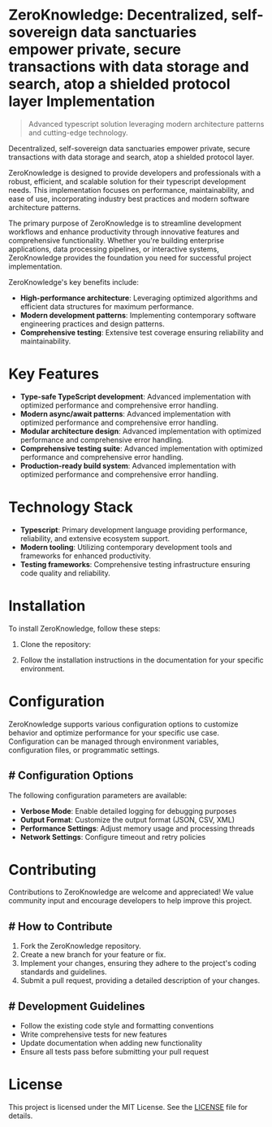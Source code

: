 <!-- fallback_ZeroKnowledge_20251002193126_99203 -->

# ZeroKnowledge: Decentralized, self-sovereign data sanctuaries empower private, secure transactions with data storage and search, atop a shielded protocol layer Implementation
> Advanced typescript solution leveraging modern architecture patterns and cutting-edge technology.

Decentralized, self-sovereign data sanctuaries empower private, secure transactions with data storage and search, atop a shielded protocol layer.

ZeroKnowledge is designed to provide developers and professionals with a robust, efficient, and scalable solution for their typescript development needs. This implementation focuses on performance, maintainability, and ease of use, incorporating industry best practices and modern software architecture patterns.

The primary purpose of ZeroKnowledge is to streamline development workflows and enhance productivity through innovative features and comprehensive functionality. Whether you're building enterprise applications, data processing pipelines, or interactive systems, ZeroKnowledge provides the foundation you need for successful project implementation.

ZeroKnowledge's key benefits include:

* **High-performance architecture**: Leveraging optimized algorithms and efficient data structures for maximum performance.
* **Modern development patterns**: Implementing contemporary software engineering practices and design patterns.
* **Comprehensive testing**: Extensive test coverage ensuring reliability and maintainability.

# Key Features

* **Type-safe TypeScript development**: Advanced implementation with optimized performance and comprehensive error handling.
* **Modern async/await patterns**: Advanced implementation with optimized performance and comprehensive error handling.
* **Modular architecture design**: Advanced implementation with optimized performance and comprehensive error handling.
* **Comprehensive testing suite**: Advanced implementation with optimized performance and comprehensive error handling.
* **Production-ready build system**: Advanced implementation with optimized performance and comprehensive error handling.

# Technology Stack

* **Typescript**: Primary development language providing performance, reliability, and extensive ecosystem support.
* **Modern tooling**: Utilizing contemporary development tools and frameworks for enhanced productivity.
* **Testing frameworks**: Comprehensive testing infrastructure ensuring code quality and reliability.

# Installation

To install ZeroKnowledge, follow these steps:

1. Clone the repository:


2. Follow the installation instructions in the documentation for your specific environment.

# Configuration

ZeroKnowledge supports various configuration options to customize behavior and optimize performance for your specific use case. Configuration can be managed through environment variables, configuration files, or programmatic settings.

## # Configuration Options

The following configuration parameters are available:

* **Verbose Mode**: Enable detailed logging for debugging purposes
* **Output Format**: Customize the output format (JSON, CSV, XML)
* **Performance Settings**: Adjust memory usage and processing threads
* **Network Settings**: Configure timeout and retry policies

# Contributing

Contributions to ZeroKnowledge are welcome and appreciated! We value community input and encourage developers to help improve this project.

## # How to Contribute

1. Fork the ZeroKnowledge repository.
2. Create a new branch for your feature or fix.
3. Implement your changes, ensuring they adhere to the project's coding standards and guidelines.
4. Submit a pull request, providing a detailed description of your changes.

## # Development Guidelines

* Follow the existing code style and formatting conventions
* Write comprehensive tests for new features
* Update documentation when adding new functionality
* Ensure all tests pass before submitting your pull request

# License

This project is licensed under the MIT License. See the [LICENSE](https://github.com/mpermar082/ZeroKnowledge/blob/main/LICENSE) file for details.
